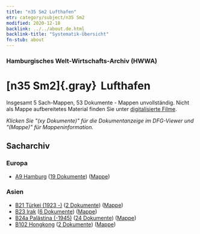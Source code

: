 ```yaml
---
title: "n35 Sm2 Lufthafen"
etr: category/subject/n35 Sm2
modified: 2020-12-18
backlink: ../../about.de.html
backlink-title: "Systematik-Übersicht"
fn-stub: about
---
```


### Hamburgisches Welt-Wirtschafts-Archiv (HWWA)
# [n35 Sm2]{.gray}&#8201; Lufthafen&#160; 




Insgesamt 5 Sach-Mappen, 53 Dokumente - Mappen unvollständig.
Nicht als Mappe aufbereitetes Material finden Sie unter [digitalisierte Filme](/film/h1_sh).

_Klicken Sie "(xy Dokumente)" für die Dokumentanzeige im DFG-Viewer und "(Mappe)" für Mappeninformation._

## Sacharchiv




### Europa

- [A9 Hamburg](../../../geo/about.de.html#A9) (<a href="https://dfg-viewer.de/show/?tx_dlf[id]=https://pm20.zbw.eu/mets/sh/1409xx/140905/1614xx/161488/public.mets.de.xml" target="_blank">19 Dokumente</a>) ([Mappe](http://purl.org/pressemappe20/folder/sh/140905,161488))

### Asien

- [B21 Türkei (1923 -)](../../../geo/about.de.html#B21) (<a href="https://dfg-viewer.de/show/?tx_dlf[id]=https://pm20.zbw.eu/mets/sh/1411xx/141111/1614xx/161488/public.mets.de.xml" target="_blank">2 Dokumente</a>) ([Mappe](http://purl.org/pressemappe20/folder/sh/141111,161488))
- [B23 Irak](../../../geo/about.de.html#B23) (<a href="https://dfg-viewer.de/show/?tx_dlf[id]=https://pm20.zbw.eu/mets/sh/1411xx/141113/1614xx/161488/public.mets.de.xml" target="_blank">6 Dokumente</a>) ([Mappe](http://purl.org/pressemappe20/folder/sh/141113,161488))
- [B24a Palästina (-1945)](../../../geo/about.de.html#B24a) (<a href="https://dfg-viewer.de/show/?tx_dlf[id]=https://pm20.zbw.eu/mets/sh/1411xx/141115/1614xx/161488/public.mets.de.xml" target="_blank">24 Dokumente</a>) ([Mappe](http://purl.org/pressemappe20/folder/sh/141115,161488))
- [B102 Hongkong](../../../geo/about.de.html#B102) (<a href="https://dfg-viewer.de/show/?tx_dlf[id]=https://pm20.zbw.eu/mets/sh/1412xx/141268/1614xx/161488/public.mets.de.xml" target="_blank">2 Dokumente</a>) ([Mappe](http://purl.org/pressemappe20/folder/sh/141268,161488))


